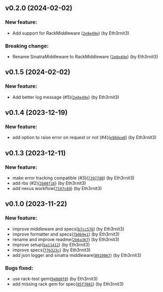 ## v0.2.0 (2024-02-02)

### New feature:

- Add support for RackMiddleware ([`2e8e49e`](https://github.com/buyco/datadog-json-logger/commit/0bcaf99a7ca6082434ee5fbccee00d46a15813af)) (by Eth3rnit3)

### Breaking change:

- Rename SinatraMiddleware to RackMiddleware ([`2e8e49e`](https://github.com/buyco/datadog-json-logger/commit/0bcaf99a7ca6082434ee5fbccee00d46a15813af)) (by Eth3rnit3)

## v0.1.5 (2024-02-02)

### New feature:

- Add better log message (#5)([`2e8e49e`](https://github.com/buyco/datadog-json-logger/commit/2e8e49e37903de85858a1ffa54f52ee8a145592c)) (by Eth3rnit3)

## v0.1.4 (2023-12-19)

### New feature:

- add option to raise error on request or not (#4)([`e98dea0`](https://github.com/buyco/datadog-json-logger/commit/e98dea065fba1623811749f551d2cc4505ea468e)) (by Eth3rnit3)

## v0.1.3 (2023-12-11)

### New feature:

- make error tracking compatible (#3)([`7397780`](https://github.com/buyco/datadog-json-logger/commit/7397780e48bdb829d1eda4e90834cb5a3f069183)) (by Eth3rnit3)
- add rbs (#2)([`3b08f16`](https://github.com/buyco/datadog-json-logger/commit/3b08f1667de534b1eb4598110b8421a326e2c346)) (by Eth3rnit3)
- add nexus workflow([`7107c69`](https://github.com/buyco/datadog-json-logger/commit/7107c6909e9c755ea29ad09c4b67f31c585666b1)) (by Eth3rnit3)

## v0.1.0 (2023-11-22)

### New feature:

- improve middleware and specs([`b7cc576`](https://github.com/buyco/datadog-json-logger/commit/b7cc576111a33192379472202e4a1a881a7167e5)) (by Eth3rnit3)
- improve formatter and specs([`7b0b9e1`](https://github.com/buyco/datadog-json-logger/commit/7b0b9e174e70872c7bf58e914502a7e70e52b020)) (by Eth3rnit3)
- rename and improve readme([`2b6a367`](https://github.com/buyco/datadog-json-logger/commit/2b6a367a3e474d4be1fd9a0908e9ff6f4cc9521c)) (by Eth3rnit3)
- improve setup([`ba11412`](https://github.com/buyco/datadog-json-logger/commit/ba114125fac37f0c6ba8a8129825a6c47591c252)) (by Eth3rnit3)
- improve specs([`776323c`](https://github.com/buyco/datadog-json-logger/commit/776323c7a8eb19087d9c7b68d844b1f0d9f638aa)) (by Eth3rnit3)
- add json logger and sinatra middleware([`8910067`](https://github.com/buyco/datadog-json-logger/commit/89100678d9aa3c2f81ac42bfeed46ac070c974a4)) (by Eth3rnit3)

### Bugs fixed:

- use rack-test gem([`94080f0`](https://github.com/buyco/datadog-json-logger/commit/94080f0d4a117a5aae2ab09db46654ac7f7bcbe7)) (by Eth3rnit3)
- add missing rack gem for spec([`85f7881`](https://github.com/buyco/datadog-json-logger/commit/85f7881cf48e9946855095f854eb86028d0b2f1c)) (by Eth3rnit3)